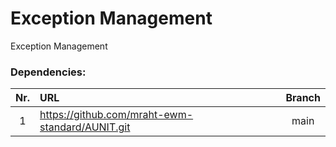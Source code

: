 # Exception Management
Exception Management


### Dependencies:
|Nr.|URL|Branch|
|:-:|:--|:----:|
|1|https://github.com/mraht-ewm-standard/AUNIT.git|main|
